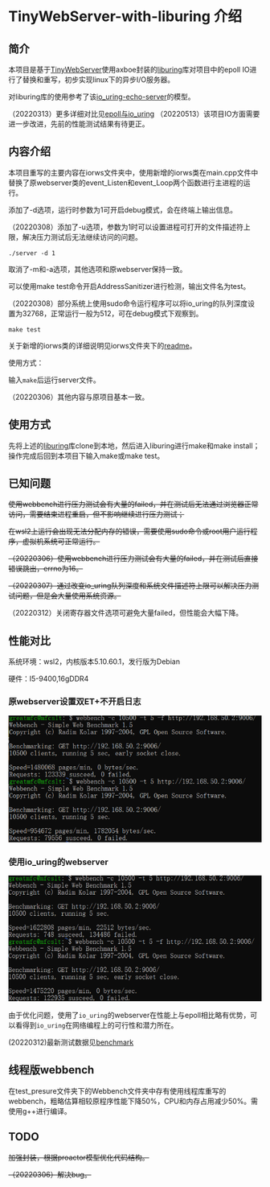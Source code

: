 # TinyWebServer-with-liburing 介绍

## 简介

本项目是基于[TinyWebServer](https://github.com/qinguoyi/TinyWebServer)使用axboe封装的[liburing](https://github.com/axboe/liburing)库对项目中的epoll IO进行了替换和重写，初步实现linux下的异步I/O服务器。

对liburing库的使用参考了该[io_uring-echo-server](https://github.com/frevib/io_uring-echo-server)的模型。

（20220313）更多详细对比见[epoll与io_uring](https://juejin.cn/post/7074212680071905311)
（20220513）该项目IO方面需要进一步改进，先前的性能测试结果有待更正。

## 内容介绍

本项目重写的主要内容在iorws文件夹中，使用新增的iorws类在main.cpp文件中替换了原webserver类的event_Listen和event_Loop两个函数进行主进程的运行。

添加了-d选项，运行时参数为1可开启debug模式，会在终端上输出信息。

（20220308）添加了-u选项，参数为1时可以设置进程可打开的文件描述符上限，解决压力测试后无法继续访问的问题。

```
./server -d 1
```

取消了-m和-a选项，其他选项和原webserver保持一致。

可以使用make test命令开启AddressSanitizer进行检测，输出文件名为test。

（20220308）部分系统上使用sudo命令运行程序可以将io_uring的队列深度设置为32768，正常运行一般为512，可在debug模式下观察到。

```
make test
```

关于新增的iorws类的详细说明见iorws文件夹下的[readme](./iorws/readme.md)。

使用方式：

输入`make`后运行server文件。

（20220306）其他内容与原项目基本一致。

## 使用方式

先将上述的[liburing](https://github.com/axboe/liburing)库clone到本地，然后进入liburing进行make和make install；操作完成后回到本项目下输入make或make test。

## 已知问题

~~使用webbench进行压力测试会有大量的failed，并在测试后无法通过浏览器正常访问，需要结束进程重启，但不影响继续进行压力测试；~~

~~在wsl2上运行会出现无法分配内存的错误，需要使用sudo命令或root用户运行程序，虚拟机系统可正常运行。~~

~~（20220306）使用webbench进行压力测试会有大量的failed，并在测试后直接错误跳出，errno为16。~~

~~（20220307）通过改变io_uring队列深度和系统文件描述符上限可以解决压力测试问题，但是会大量使用系统资源。~~

（20220312）关闭寄存器文件选项可避免大量failed，但性能会大幅下降。

## 性能对比

系统环境：wsl2，内核版本5.10.60.1，发行版为Debian

硬件：I5-9400,16gDDR4

### 原webserver设置双ET+不开启日志

![image-20220202233948107](./root/image-20220202233948107.png)

### 使用io_uring的webserver

![image-20220202232755537](./root/image-20220202232755537.png)

由于优化问题，使用了`io_uring`的webserver在性能上与epoll相比略有优势，可以看得到`io_uring`在网络编程上的可行性和潜力所在。

(20220312)最新测试数据见[benchmark](./benchmark-photo/readme.md)

## 线程版webbench

在test_presure文件夹下的Webbench文件夹中存有使用线程库重写的webbench，粗略估算相较原程序性能下降50%，CPU和内存占用减少50%。需使用g++进行编译。

## TODO

~~加强封装，根据proactor模型优化代码结构。~~

~~（20220306）解决bug。~~
